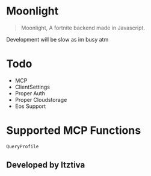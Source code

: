 # Moonlight
> Moonlight, A fortnite backend made in Javascript.

Development will be slow as im busy atm

# Todo
- MCP
- ClientSettings
- Proper Auth
- Proper Cloudstorage
- Eos Support

# Supported MCP Functions
``QueryProfile``
## Developed by Itztiva
